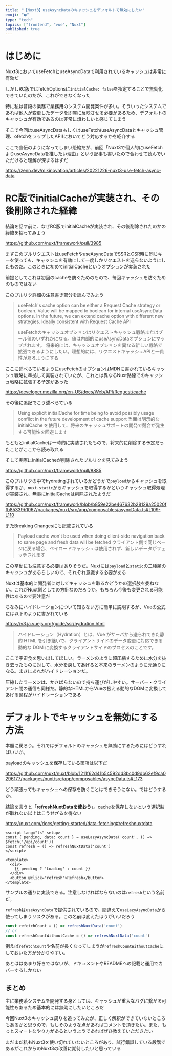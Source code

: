 ```yaml
---
title: "【Nuxt3】useAsyncDataのキャッシュをデフォルトで無効にしたい"
emoji: "🍀"
type: "tech"
topics: ["frontend", "vue", "Nuxt"]
published: true
---
```


# はじめに

Nuxt3においてuseFetchとuseAsyncDataで利用されているキャッシュは非常に有効だ

しかしRC版ではfetchOptionsに`initialCache: false`を指定することで無効化できていたのだが、これができなくなった

特に私は普段の業務で業務用のシステム開発案件が多い。そういったシステムであれば他人が変更したデータを即座に反映させる必要があるため、デフォルトのキャッシュが有効であるのは非常に煩わしいと感じてしまう

そこで今回はuseAsyncDataもしくはuseFetch(useAsyncDataとキャッシュ管理、ofetchをラップしたAPI)においてどう対応するかを紹介する

ここで宣伝のようになってしまい恐縮だが、前回「Nuxt3で個人的にuseFetchよりuseAsyncDataを推したい理由」という記事も書いたので合わせて読んでいただけると理解が深まるはずだ

https://zenn.dev/mikinovation/articles/20221226-nuxt3-use-fetch-async-data

# RC版でinitialCacheが実装され、その後削除された経緯

結論を話す前に、なぜRC版でinitialCacheが実装され、その後削除されたのかの経緯を探ってみよう

https://github.com/nuxt/framework/pull/3985

まずこのプルリクエストはuseFetchやuseAsyncDataでSSRとCSR時に同じキーを使っても、キャッシュを有効にして一度しかリクエストを送らないようにしたものだ。このときに初めてinitialCacheというオプションが実装された

前提としてこれは初回のcacheを防ぐためのもので、毎回キャッシュを防ぐためのものではない

このプルリク詳細の注意書き部分を読んでみよう

> useFetch's cache option can be either a Request Cache strategy or boolean. Value will be mapped to boolean for internal useAsyncData  options.
> In the future, we can extend cache option with different new strategies. Ideally consistent with Request Cache API
> 
> useFetchのキャッシュオプションはリクエストキャッシュ戦略またはブール値のいずれかになる。値は内部的にuseAsyncDataオプションにマップされます。
> 将来的には、キャッシュオプションを異なる新しい戦略で拡張できるようにしたい。理想的には、リクエストキャッシュAPIと一貫性があるようにする

ここに述べらているようにuseFetchのオプションはMDNに書かれているキャッシュ戦略に準拠して実装されていたが、これとは異なるNuxt路線でのキャッシュ戦略に拡張する予定があった

https://developer.mozilla.org/en-US/docs/Web/API/Request/cache

その後に追記でこう述べらている

> Using explicit initialCache for time being to avoid possibly usage conflict in the future development of cache support
> 当面は明示的な initialCache を使用して、将来のキャッシュサポートの開発で競合が発生する可能性を回避します

もともとinitialCacheは一時的に実装されたもので、将来的に削除する予定だったことがここから読み取れる

そして実際にinitialCacheが削除されたプルリクを見てみよう

https://github.com/nuxt/framework/pull/8885

このプルリクの中でhydratingされているかどうかで`payload`からキャッシュを取得するか、`nuxt.static`からキャッシュを取得するかというキャッシュ取得処理が実装され、無事にinitialCacheは削除されたようだ

https://github.com/nuxt/framework/blob/b859e22be467632b28129a25020ffb85339b1067/packages/nuxt/src/app/composables/asyncData.ts#L109-L110

またBreaking Changesにも記載されている

> Payload cache won't be used when doing client-side navigation back to same page and fresh data will be fetched
> クライアント側で同じページに戻る場合、ペイロードキャッシュは使用されず、新しいデータがフェッチされます

この挙動にも注意する必要はありそうだ。Nuxtには`payload`と`static`の二種類のキャッシュがあるらしいので、それぞれ意識する必要がある

Nuxtは基本的に開発者に対してキャッシュを取るかどうかの選択肢を委ねない。これがNuxt側としての方針なのだろうか。もちろん今後も変更される可能性はあるので要注意だ

ちなみにハイドレーションについて知らない方に簡単に説明するが、Vueの公式には以下のように書かれている

https://v3.ja.vuejs.org/guide/ssr/hydration.html

> ハイドレーション（Hydration）とは、Vue がサーバから送られてきた静的 HTML を引き継いで、クライアントサイドのデータ変更に対応できる動的な DOM に変換するクライアントサイドのプロセスのことです。

ここで宇宙食を思い出してほしい。ラーメンのように超圧縮するために水分を抜き去ったものに対して、水分を戻してあげると本来のラーメンのように元通りになる。まさにあれがハイドレーションだ。

圧縮したラーメンは、かさばらないので持ち運びがしやすい。サーバー・クライアント間の通信も同様だ。静的なHTMLからVueの扱える動的なDOMに変換してあげる過程がハイドレーションである

# デフォルトでキャッシュを無効にする方法

本題に戻ろう。それではデフォルトのキャッシュを無効にするためにはどうすればいいか。

payloadのキャッシュを保存している箇所は以下だ

https://github.com/nuxt/nuxt/blob/1211f62d41b54592dd3bc0d9db62ef9ca0296177/packages/nuxt/src/app/composables/asyncData.ts#L173

どう頑張ってもキャッシュへの保存を防ぐことはできそうにない。ではどうするか。

結論を言うと「**refreshNuxtDataを使おう**」。cacheを保存しないという選択肢が取れない以上はこうせざるを得ない

https://nuxt.com/docs/getting-started/data-fetching#refreshnuxtdata

```vue
<script lang="ts" setup>
const { pending, data: count } = useLazyAsyncData('count', () => $fetch('/api/count'))
const refresh = () => refreshNuxtData('count')
</script>

<template>
  <div>
    {{ pending ? 'Loading' : count }}
  </div>
  <button @click="refresh">Refresh</button>
</template>
```

サンプルの通りに実装できる。注意しなければならないのは`refresh`という名前だ。

`refresh`は`useAsyncData`で提供されているので、間違えて`useLazyAsyncData`から使ってしまうリスクがある。この名前は変えたほうがいいだろう

```ts
const refetchCount = () => refreshNuxtData('count')
// or
const refreshCountWithoutCache = () => refreshNuxtData('count')
```

例えば`refetchCount`や名前が長くなってしまうが`refreshCountWithoutCache`にしておいた方が分かりやすい。

あとははあまり好きではないが、ドキュメントやREADMEへの記載と運用でカバーするしかない

## まとめ

主に業務系システムを開発する身としては、キャッシュが重大なバグに繋がる可能性もあるため基本的には無効にしたいところだ

今回Nuxt3のキャッシュ周りを追ってみたが、正しく解釈ができていないところもあるかと思うので、もしそのような点があればコメントを頂きたい。また、もっとスマートなやり方があるというようであればぜひ教えていただきたい

まだまだ私もNuxt3を使い切れていないところがあり、試行錯誤している段階であるがこれからのNuxt3の改善に期待したいと思っている
